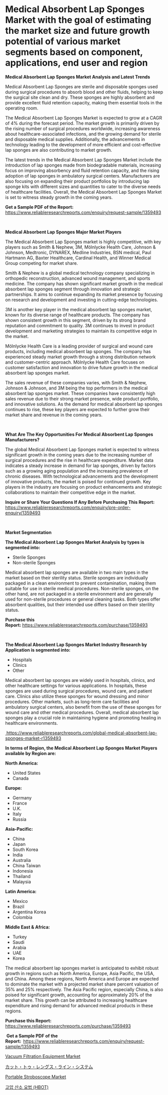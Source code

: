 <p><h1>Medical Absorbent Lap Sponges Market with the goal of estimating the market size and future growth potential of various market segments based on component, applications, end user and region</h1></p><p><strong>Medical Absorbent Lap Sponges Market Analysis and Latest Trends</strong></p>
<p><p>Medical Absorbent Lap Sponges are sterile and disposable sponges used during surgical procedures to absorb blood and other fluids, helping to keep the surgical site clean and dry. These sponges are highly absorbent and provide excellent fluid retention capacity, making them essential tools in the operating room.</p><p>The Medical Absorbent Lap Sponges Market is expected to grow at a CAGR of 4% during the forecast period. The market growth is primarily driven by the rising number of surgical procedures worldwide, increasing awareness about healthcare-associated infections, and the growing demand for sterile and disposable medical supplies. Additionally, the advancements in technology leading to the development of more efficient and cost-effective lap sponges are also contributing to market growth.</p><p>The latest trends in the Medical Absorbent Lap Sponges Market include the introduction of lap sponges made from biodegradable materials, increasing focus on improving absorbency and fluid retention capacity, and the rising adoption of lap sponges in ambulatory surgical centers. Manufacturers are also focusing on expanding their product portfolios by introducing lap sponge kits with different sizes and quantities to cater to the diverse needs of healthcare facilities. Overall, the Medical Absorbent Lap Sponges Market is set to witness steady growth in the coming years.</p></p>
<p><strong>Get a Sample PDF of the Report:&nbsp;</strong> <a href="https://www.reliableresearchreports.com/enquiry/request-sample/1359493">https://www.reliableresearchreports.com/enquiry/request-sample/1359493</a></p>
<p>&nbsp;</p>
<p><strong>Medical Absorbent Lap Sponges Major Market Players</strong></p>
<p><p>The Medical Absorbent Lap Sponges market is highly competitive, with key players such as Smith & Nephew, 3M, Mölnlycke Health Care, Johnson & Johnson, Medtronic, DYNAREX, Medline Industries, BSN medical, Paul Hartmann AG, Baxter Healthcare, Cardinal Health, and Winner Medical Group competing for market share. </p><p>Smith & Nephew is a global medical technology company specializing in orthopedic reconstruction, advanced wound management, and sports medicine. The company has shown significant market growth in the medical absorbent lap sponges segment through innovation and strategic partnerships. It aims to continue expanding its market presence by focusing on research and development and investing in cutting-edge technologies.</p><p>3M is another key player in the medical absorbent lap sponges market, known for its diverse range of healthcare products. The company has shown consistent growth in this segment, driven by its strong brand reputation and commitment to quality. 3M continues to invest in product development and marketing strategies to maintain its competitive edge in the market.</p><p>Mölnlycke Health Care is a leading provider of surgical and wound care products, including medical absorbent lap sponges. The company has experienced steady market growth through a strong distribution network and customer-centric approach. Mölnlycke Health Care focuses on customer satisfaction and innovation to drive future growth in the medical absorbent lap sponges market.</p><p>The sales revenue of these companies varies, with Smith & Nephew, Johnson & Johnson, and 3M being the top performers in the medical absorbent lap sponges market. These companies have consistently high sales revenue due to their strong market presence, wide product portfolio, and innovative solutions. As the demand for medical absorbent lap sponges continues to rise, these key players are expected to further grow their market share and revenue in the coming years.</p></p>
<p>&nbsp;</p>
<p><strong>What Are The Key Opportunities For Medical Absorbent Lap Sponges Manufacturers?</strong></p>
<p><p>The global Medical Absorbent Lap Sponges market is expected to witness significant growth in the coming years due to the increasing number of surgical procedures and the rise in healthcare expenditure. Market data indicates a steady increase in demand for lap sponges, driven by factors such as a growing aging population and the increasing prevalence of chronic diseases. With technological advancements and the development of innovative products, the market is poised for continued growth. Key players in the industry are focusing on product enhancements and strategic collaborations to maintain their competitive edge in the market.</p></p>
<p><strong>Inquire or Share Your Questions If Any Before Purchasing This Report:</strong> <a href="https://www.reliableresearchreports.com/enquiry/pre-order-enquiry/1359493">https://www.reliableresearchreports.com/enquiry/pre-order-enquiry/1359493</a></p>
<p>&nbsp;</p>
<p><strong>Market Segmentation</strong></p>
<p><strong>The Medical Absorbent Lap Sponges Market Analysis by types is segmented into:</strong></p>
<p><ul><li>Sterile Sponges</li><li>Non-sterile Sponges</li></ul></p>
<p><p>Medical absorbent lap sponges are available in two main types in the market based on their sterility status. Sterile sponges are individually packaged in a clean environment to prevent contamination, making them suitable for use in sterile medical procedures. Non-sterile sponges, on the other hand, are not packaged in a sterile environment and are generally used for non-sterile procedures or general cleaning tasks. Both types offer absorbent qualities, but their intended use differs based on their sterility status.</p></p>
<p><strong>Purchase this Report:&nbsp;</strong><a href="https://www.reliableresearchreports.com/purchase/1359493">https://www.reliableresearchreports.com/purchase/1359493</a></p>
<p>&nbsp;</p>
<p><strong>The Medical Absorbent Lap Sponges Market Industry Research by Application is segmented into:</strong></p>
<p><ul><li>Hospitals</li><li>Clinics</li><li>Other</li></ul></p>
<p><p>Medical absorbent lap sponges are widely used in hospitals, clinics, and other healthcare settings for various applications. In hospitals, these sponges are used during surgical procedures, wound care, and patient care. Clinics also utilize these sponges for wound dressing and minor procedures. Other markets, such as long-term care facilities and ambulatory surgical centers, also benefit from the use of these sponges for wound care and other medical procedures. Overall, medical absorbent lap sponges play a crucial role in maintaining hygiene and promoting healing in healthcare environments.</p></p>
<p><a href="https://www.reliableresearchreports.com/global-medical-absorbent-lap-sponges-market-r1359493">&nbsp;https://www.reliableresearchreports.com/global-medical-absorbent-lap-sponges-market-r1359493</a></p>
<p><strong>In terms of Region, the Medical Absorbent Lap Sponges Market Players available by Region are:</strong></p>
<p>
    <p> <strong> North America: </strong>
        <ul>
            <li>United States</li>
            <li>Canada</li>
        </ul>
        </p> 
    <p> <strong> Europe: </strong>
        <ul>
            <li>Germany</li>
            <li>France</li>
            <li>U.K.</li>
            <li>Italy</li>
            <li>Russia</li>
        </ul>
        </p> 
    <p> <strong> Asia-Pacific: </strong>
        <ul>
            <li>China</li>
            <li>Japan</li>
            <li>South Korea</li>
            <li>India</li>
            <li>Australia</li>
            <li>China Taiwan</li>
            <li>Indonesia</li>
            <li>Thailand</li>
            <li>Malaysia</li>
        </ul>
        </p> 
    <p> <strong> Latin America: </strong>
        <ul>
            <li>Mexico</li>
            <li>Brazil</li>
            <li>Argentina Korea</li>
            <li>Colombia</li>
        </ul>
        </p> 
    <p> <strong> Middle East & Africa: </strong>
        <ul>
            <li>Turkey</li>
            <li>Saudi</li>
            <li>Arabia</li>
            <li>UAE</li>
            <li>Korea</li>
        </ul>
    </p>
    </p>
<p><p>The medical absorbent lap sponges market is anticipated to exhibit robust growth in regions such as North America, Europe, Asia Pacific, the USA, and China. Among these regions, North America and Europe are expected to dominate the market with a projected market share percent valuation of 35% and 25% respectively. The Asia Pacific region, especially China, is also poised for significant growth, accounting for approximately 20% of the market share. This growth can be attributed to increasing healthcare expenditure and rising demand for advanced medical products in these regions.</p></p>
<p><strong>Purchase this Report: </strong><a href="https://www.reliableresearchreports.com/purchase/1359493">https://www.reliableresearchreports.com/purchase/1359493</a></p>
<p>&nbsp;<strong>Get a Sample PDF of the Report:&nbsp;&nbsp;</strong><a href="https://www.reliableresearchreports.com/enquiry/request-sample/1359493">https://www.reliableresearchreports.com/enquiry/request-sample/1359493</a></p>
<p><strong></strong></p>
<p><p><a href="https://www.linkedin.com/pulse/vacuum-filtration-equipment-market-furnishes-information-share-hhr2e">Vacuum Filtration Equipment Market</a></p><p><a href="https://medium.com/@lorrainethompson10/%E3%82%AB%E3%83%83%E3%83%88%E3%83%88%E3%82%A5%E3%83%AC%E3%83%B3%E3%82%B0%E3%82%B9%E3%83%A9%E3%82%A4%E3%83%B3%E3%82%B7%E3%82%B9%E3%83%86%E3%83%A0%E5%B8%82%E5%A0%B4-2031%E5%B9%B4%E3%81%BE%E3%81%A7%E3%81%AE%E3%83%88%E3%83%AC%E3%83%B3%E3%83%89-%E4%BA%88%E6%B8%AC-%E7%AB%B6%E4%BA%89%E5%88%86%E6%9E%90-60de6e144812">カット・トゥ・レングス・ライン・システム</a></p><p><a href="https://www.linkedin.com/pulse/portable-stroboscope-market-trends-analysis-forecasted-period-dyoxe">Portable Stroboscope Market</a></p><p><a href="https://medium.com/@fredajerde/%ED%95%98%EC%9D%B4%ED%8D%BC%EB%B0%94%EB%A6%AD-%EC%82%B0%EC%86%8C-%EC%9A%94%EB%B2%95-hbot-%EC%8B%9C%EC%9E%A5-%EB%B3%B4%EA%B3%A0%EC%84%9C%EB%8A%94-%EC%9D%B4-%EC%8B%9C%EC%9E%A5%EC%9D%98-%EC%B5%9C%EC%8B%A0-%EB%8F%99%ED%96%A5-%EB%B0%8F-%EC%84%B1%EC%9E%A5-%EA%B8%B0%ED%9A%8C%EB%A5%BC-%EB%B0%9D%ED%98%80%EC%A4%8D%EB%8B%88%EB%8B%A4-fd96ed6ac797">고압 산소 요법 (HBOT)</a></p></p>